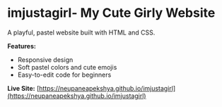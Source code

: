 # imjustagirl-  My Cute Girly Website
A playful, pastel website built with HTML and CSS. 

**Features:**
- Responsive design 
- Soft pastel colors and cute emojis
- Easy-to-edit code for beginners

**Live Site:** [https://neupaneapekshya.github.io/imjustagirl](https://neupaneapekshya.github.io/imjustagirl)

